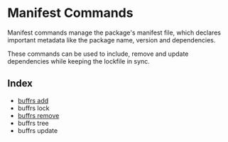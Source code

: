 # Manifest Commands

Manifest commands manage the package's manifest file, which declares important
metadata like the package name, version and dependencies.

These commands can be used to include, remove and update dependencies while
keeping the lockfile in sync.

## Index

* [buffrs add](buffrs-add.md)
* buffrs lock
* [buffrs remove](buffrs-remove.md)
* buffrs tree
* buffrs update